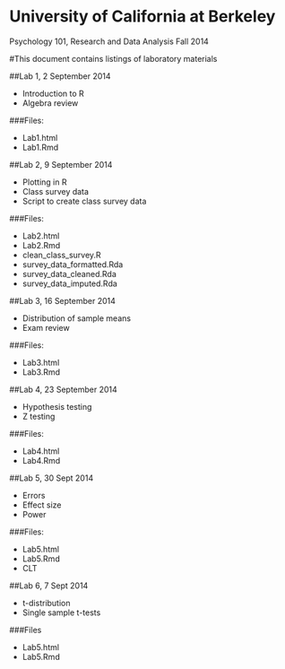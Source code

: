 University of California at Berkeley
===
Psychology 101, Research and Data Analysis
Fall 2014

#This document contains listings of laboratory materials


##Lab 1, 2 September 2014

- Introduction to R
- Algebra review

###Files:
- Lab1.html
- Lab1.Rmd


##Lab 2, 9 September 2014

- Plotting in R
- Class survey data
- Script to create class survey data

###Files:
- Lab2.html
- Lab2.Rmd
- clean\_class\_survey.R
- survey\_data\_formatted.Rda
- survey\_data\_cleaned.Rda
- survey\_data\_imputed.Rda


##Lab 3, 16 September 2014

- Distribution of sample means
- Exam review
 
###Files:
- Lab3.html
- Lab3.Rmd


##Lab 4, 23 September 2014

- Hypothesis testing
- Z testing

###Files:
- Lab4.html
- Lab4.Rmd

##Lab 5, 30 Sept 2014

- Errors
- Effect size
- Power

###Files:
- Lab5.html
- Lab5.Rmd
- CLT

##Lab 6, 7 Sept 2014

- t-distribution
- Single sample t-tests

###Files
- Lab5.html
- Lab5.Rmd
